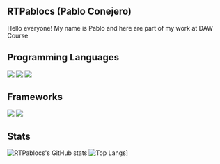 ## RTPablocs (Pablo Conejero)
Hello everyone! My name is Pablo and here are part of my work at DAW Course

## Programming Languages
<img src="https://img.shields.io/badge/python%20-%2314354C.svg?&style=for-the-badge&logo=python&logoColor=white"/> <img src="https://img.shields.io/badge/java-%23ED8B00.svg?&style=for-the-badge&logo=java&logoColor=white"/> <img src="https://img.shields.io/badge/javascript%20-%23323330.svg?&style=for-the-badge&logo=javascript&logoColor=%23F7DF1E"/>


## Frameworks
<img src="https://img.shields.io/badge/spring%20-%236DB33F.svg?&style=for-the-badge&logo=spring&logoColor=white"/> <img src="https://img.shields.io/badge/angular%20-%23DD0031.svg?&style=for-the-badge&logo=angular&logoColor=white"/>

## Stats
![RTPablocs's GitHub stats](https://github-readme-stats.vercel.app/api?username=RTPablocs)
![Top Langs](https://github-readme-stats.vercel.app/api/top-langs/?username=RTPablocs)]
